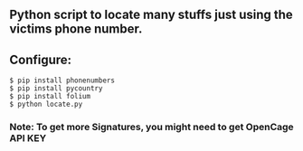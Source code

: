 ## Python script to locate many stuffs just using the victims phone number.

## Configure:

~~~
$ pip install phonenumbers
$ pip install pycountry
$ pip install folium
$ python locate.py
~~~

### Note: To get more Signatures, you might need to get OpenCage API KEY
